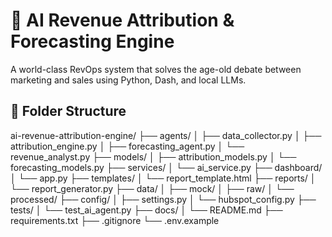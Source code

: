 # 🚀 AI Revenue Attribution & Forecasting Engine  

A world-class RevOps system that solves the age-old debate between marketing and sales using Python, Dash, and local LLMs.  

## 🧱 Folder Structure  
ai-revenue-attribution-engine/
├── agents/
│ ├── data_collector.py
│ ├── attribution_engine.py
│ ├── forecasting_agent.py
│ └── revenue_analyst.py
├── models/
│ ├── attribution_models.py
│ └── forecasting_models.py
├── services/
│ └── ai_service.py
├── dashboard/
│ └── app.py
├── templates/
│ └── report_template.html
├── reports/
│ └── report_generator.py
├── data/
│ ├── mock/
│ ├── raw/
│ └── processed/
├── config/
│ ├── settings.py
│ └── hubspot_config.py
├── tests/
│ └── test_ai_agent.py
├── docs/
│ └── README.md
├── requirements.txt
├── .gitignore
└── .env.example

